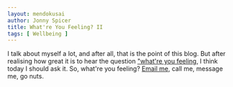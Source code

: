 ```yaml
---
layout: mendokusai
author: Jonny Spicer
title: What're You Feeling? II
tags: [ Wellbeing ]
---
```

I talk about myself a lot, and after all, that is the point of
this blog. But after realising how great it is to hear the question ["what're you feeling](/mendokusai/2019/08/01/whatre-you-feeling), I think today I should ask it. So, what're you feeling? [Email me,](mailto:spicerjonny@gmail.com) call me, message me, go nuts.
